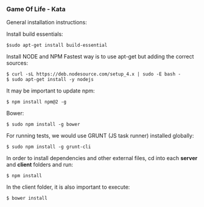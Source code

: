 ### Game Of Life - Kata

General installation instructions:

Install build essentials:
```
$sudo apt-get install build-essential
```
Install NODE and NPM
Fastest way is to use apt-get but adding the correct sources:
```
$ curl -sL https://deb.nodesource.com/setup_4.x | sudo -E bash -
$ sudo apt-get install -y nodejs
```
It may be important to update npm:
```
$ npm install npm@2 -g
```

Bower:
```
$ sudo npm install -g bower
```

For running tests, we would use GRUNT (JS task runner) installed globally:
```
$ sudo npm install -g grunt-cli
```

In order to install dependencies and other external files, cd into each **server** and **client** folders and run:
```
$ npm install
```
In the client folder, it is also important to execute:
```
$ bower install
```
